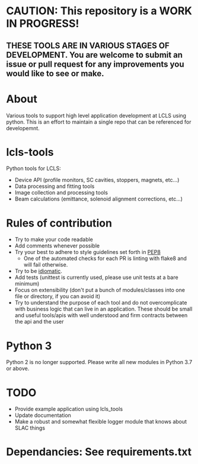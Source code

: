 # CAUTION: This repository is a WORK IN PROGRESS! 
## THESE TOOLS ARE IN VARIOUS STAGES OF DEVELOPMENT. You are welcome to submit an issue or pull request for any improvements you would like to see or make.

# About
Various tools to support high level application development at LCLS using python.  This is an effort to maintain a single repo that can be referenced for developemnt. 

# lcls-tools
Python tools for LCLS: 
* Device API (profile monitors, SC cavities, stoppers, magnets, etc...)
* Data processing and fitting tools
* Image collection and processing tools
* Beam calculations (emittance, solenoid alignment corrections, etc...)

# Rules of contribution 
* Try to make your code readable 
* Add comments whenever possible
* Try your best to adhere to style guidelines set forth in [PEP8](https://www.python.org/dev/peps/pep-0008/)
  * One of the automated checks for each PR is linting with flake8 and will fail otherwise.   
* Try to be [idiomatic](https://docs.python-guide.org/writing/style).
* Add tests (unittest is currently used, please use unit tests at a bare minimum)
* Focus on extensibility (don't put a bunch of modules/classes into one file or directory, if you can avoid it)
* Try to understand the purpose of each tool and do not overcomplicate with business logic that can live in an application. These should be small and useful tools/apis with well understood and firm contracts between the api and the user

# Python 3
Python 2 is no longer supported. Please write all new modules in Python 3.7 or above. 

# TODO
* Provide example application using lcls_tools
* Update documentation
* Make a robust and somewhat flexible logger module that knows about SLAC things

# Dependancies: See requirements.txt
